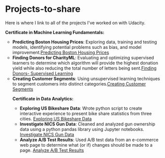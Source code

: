 # Projects-to-share

Here is where I link to all of the projects I've worked on with Udacity.


<b>Certificate in Machine Learning Fundamentals:</b>
<ul style="list-style-type:circle;">
  <li><b> Predicting Boston Housing Prices</b>: Exploring data, training and testing models, identifying potential problems such as bias, and model improvement.<a href="https://github.com/lindswarne/Projects-to-share/blob/master/Predicting_Boston_Housing_Prices.ipynb">Predicting Boston Housing Prices</a> </li>
  <li><b>Finding Donors for CharityML</b>: Evaluating and optimizing supervised learners to determine which algorithm will provide the highest donation yield while also reducing the total number of letters being sent.<a href="https://github.com/lindswarne/Projects-to-share/blob/master/Finding_Donors_SupervisedLearning.ipynb">Finding Donors- Supervised Learning</a></li>
  <li><b>Creating Customer Segments</b>: Using unsupervised learning techniques to segment customers into distinct categories.<a href="https://github.com/lindswarne/Projects-to-share/blob/master/Finding_Customer_Segments_UnsupervisedLearning.ipynb">Creating Customer Segments</a></li>



<b>Certificate in Data Analytics:</b>
<ul style="list-style-type:circle;">
   <li><b>Exploring US Bikeshare Data</b>: Wrote python script to create interactive experience to present bike share statistics from three cities. <a href="https://github.com/lindswarne/Projects-to-share/blob/master/Python_BikesShare_Analysis.py">Exploring US Bikeshare Data</a> </li>
   <li><b>Investigate NICS Gun Data</b>: Cleaned and analyzed gun ownership data using a python pandas library using Jupyter notebooks. <a href="https://github.com/lindswarne/Projects-to-share/blob/master/Investigate_NICS_Gun_Data.ipynby">Investigate NICS Gun Data</a> </li>
   <li><b>Analyze A/B Test Results</b>: Used A/B test data from an e-commerce web page to determine what (or if) changes should be made to a page. <a href="https://github.com/lindswarne/Projects-to-share/blob/master/Analyze_ab_test_results_notebook.ipynb">Analyze A/B Test Results</a> </li>
   
